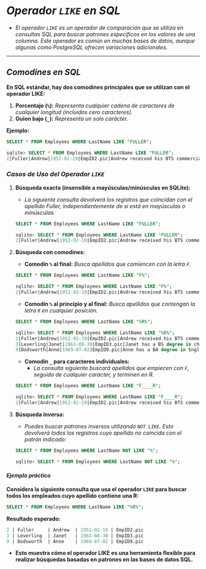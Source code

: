 <!-- Autor: Daniel Benjamin Perez Morales -->
<!-- GitHub: https://github.com/D4nitrix13 -->
<!-- Correo electrónico: danielperezdev@proton.me -->

# ***Operador `LIKE` en SQL***

- *El operador `LIKE` es un operador de comparación que se utiliza en consultas SQL para buscar patrones específicos en los valores de una columna. Este operador es común en muchas bases de datos, aunque algunas como PostgreSQL ofrecen variaciones adicionales.*

---

## ***Comodines en SQL***

**En SQL estándar, hay dos comodines principales que se utilizan con el operador LIKE:**

1. **Porcentaje (`%`):** *Representa cualquier cadena de caracteres de cualquier longitud (incluidos cero caracteres).*
2. **Guion bajo (`_`):** *Representa un solo carácter.*

**Ejemplo:**

```sql
SELECT * FROM Employees WHERE LastName LIKE "FULLER";
```

```sql
sqlite> SELECT * FROM Employees WHERE LastName LIKE "FULLER";
2|Fuller|Andrew|1952-02-19|EmpID2.pic|Andrew received his BTS commercial and a Ph.D. in international marketing from the University of Dallas. He is fluent in French and Italian and reads German. He joined the company as a sales representative, was promoted to sales manager and was then named vice president of sales. Andrew is a member of the Sales Management Roundtable, the Seattle Chamber of Commerce, and the Pacific Rim Importers Association.
```

### ***Casos de Uso del Operador `LIKE`***

1. **Búsqueda exacta (insensible a mayúsculas/minúsculas en SQLite):**
   - *La siguiente consulta devolverá los registros que coincidan con el apellido Fuller, independientemente de si está en mayúsculas o minúsculas.*

    ```sql
    SELECT * FROM Employees WHERE LastName LIKE "FULLER";
    ```

    ```sql
    sqlite> SELECT * FROM Employees WHERE LastName LIKE "FULLER";
    2|Fuller|Andrew|1952-02-19|EmpID2.pic|Andrew received his BTS commercial and a Ph.D. in international marketing from the University of Dallas. He is fluent in French and Italian and reads German. He joined the company as a sales representative, was promoted to sales manager and was then named vice president of sales. Andrew is a member of the Sales Management Roundtable, the Seattle Chamber of Commerce, and the Pacific Rim Importers Association.
    ```

2. **Búsqueda con comodines:**
    - **Comodín `%` al final:** *Busca apellidos que comiencen con la letra `F`.*

    ```sql
    SELECT * FROM Employees WHERE LastName LIKE "F%";
    ```

    ```sql
    sqlite> SELECT * FROM Employees WHERE LastName LIKE "F%";
    2|Fuller|Andrew|1952-02-19|EmpID2.pic|Andrew received his BTS commercial and a Ph.D. in international marketing from the University of Dallas. He is fluent in French and Italian and reads German. He joined the company as a sales representative, was promoted to sales manager and was then named vice president of sales. Andrew is a member of the Sales Management Roundtable, the Seattle Chamber of Commerce, and the Pacific Rim Importers Association.
    ```

    - **Comodín `%` al principio y al final:** *Busca apellidos que contengan la letra `R` en cualquier posición.*

    ```sql
    SELECT * FROM Employees WHERE LastName LIKE "%R%";
    ```

    ```sql
    sqlite> SELECT * FROM Employees WHERE LastName LIKE "%R%";
    2|Fuller|Andrew|1952-02-19|EmpID2.pic|Andrew received his BTS commercial and a Ph.D. in international marketing from the University of Dallas. He is fluent in French and Italian and reads German. He joined the company as a sales representative, was promoted to sales manager and was then named vice president of sales. Andrew is a member of the Sales Management Roundtable, the Seattle Chamber of Commerce, and the Pacific Rim Importers Association.
    3|Leverling|Janet|1963-08-30|EmpID3.pic|Janet has a BS degree in chemistry from Boston College). She has also completed a certificate program in food retailing management. Janet was hired as a sales associate and was promoted to sales representative.
    9|Dodsworth|Anne|1969-07-02|EmpID9.pic|Anne has a BA degree in English from St. Lawrence College. She is fluent in French and German.
    ```

    - **Comodín `_` para caracteres individuales:**  
      - *La consulta siguiente buscará apellidos que empiecen con `F`, seguido de cualquier carácter, y terminen en *R*.*

    ```sql
    SELECT * FROM Employees WHERE LastName LIKE "F____R";
    ```

    ```sql
    sqlite> SELECT * FROM Employees WHERE LastName LIKE "F____R";
    2|Fuller|Andrew|1952-02-19|EmpID2.pic|Andrew received his BTS commercial and a Ph.D. in international marketing from the University of Dallas. He is fluent in French and Italian and reads German. He joined the company as a sales representative, was promoted to sales manager and was then named vice president of sales. Andrew is a member of the Sales Management Roundtable, the Seattle Chamber of Commerce, and the Pacific Rim Importers Association.
    ```

3. **Búsqueda inversa:**
    - *Puedes buscar patrones inversos utilizando `NOT LIKE`. Esto devolverá todos los registros cuyo apellido no coincida con el patrón indicado:*

    ```sql
    SELECT * FROM Employees WHERE LastName NOT LIKE "%";
    ```

    ```sql
    sqlite> SELECT * FROM Employees WHERE LastName NOT LIKE "%";
    ```

#### ***Ejemplo práctico***

**Considera la siguiente consulta que usa el operador `LIKE` para buscar todos los empleados cuyo apellido contiene una R:**

```sql
SELECT * FROM Employees WHERE LastName LIKE "%R%";
```

**Resultado esperado:**

```sql
2 | Fuller     | Andrew  | 1952-02-19 | EmpID2.pic
3 | Leverling  | Janet   | 1963-08-30 | EmpID3.pic
9 | Dodsworth  | Anne    | 1969-07-02 | EmpID9.pic
```

- **Esto muestra cómo el operador LIKE es una herramienta flexible para realizar búsquedas basadas en patrones en las bases de datos SQL.**

